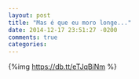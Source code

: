 ```yaml
---
layout: post
title: "Mas é que eu moro longe..."
date: 2014-12-17 23:51:27 -0200
comments: true
categories: 
---
```


{%img https://db.tt/eTJqBiNm %} 
